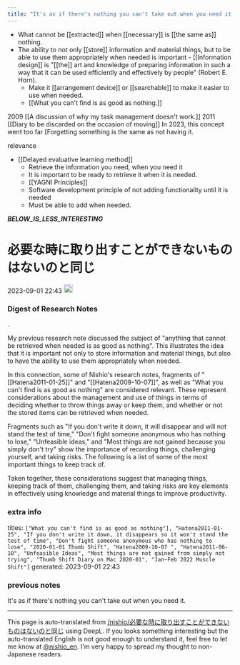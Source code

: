 ```yaml
---
title: "It's as if there's nothing you can't take out when you need it."
---
```


- What cannot be [[extracted]] when [[necessary]] is [[the same as]] nothing.
- The ability to not only [[store]] information and material things, but to be able to use them appropriately when needed is important
        - [[Information design]] is "[[the]] art and knowledge of preparing information in such a way that it can be used efficiently and effectively by people" (Robert E. Horn).
    - Make it [[arrangement device]] or [[searchable]] to make it easier to use when needed.
    - [[What you can't find is as good as nothing.]]

2009  [[A discussion of why my task management doesn't work.]]
2011  [[Diary to be discarded on the occasion of moving]]
In 2023, this concept went too far [Forgetting something is the same as not having it.

relevance
- [[Delayed evaluative learning method]]
    - Retrieve the information you need, when you need it
    - It is important to be ready to retrieve it when it is needed.
    - [[YAGNI Principles]]
    - Software development principle of not adding functionality until it is needed
    - Must be able to add when needed.

___BELOW_IS_LESS_INTERESTING___
# 必要な時に取り出すことができないものはないのと同じ
 2023-09-01 22:43 <img src='https://scrapbox.io/api/pages/nishio-en/omni/icon' alt='omni.icon' height="19.5"/>
### Digest of Research Notes
.

My previous research note discussed the subject of "anything that cannot be retrieved when needed is as good as nothing". This illustrates the idea that it is important not only to store information and material things, but also to have the ability to use them appropriately when needed.

In this connection, some of Nishio's research notes, fragments of "[[Hatena2011-01-25]]" and "[[Hatena2009-10-07]]", as well as "What you can't find is as good as nothing" are considered relevant. These represent considerations about the management and use of things in terms of deciding whether to throw things away or keep them, and whether or not the stored items can be retrieved when needed.

Fragments such as "If you don't write it down, it will disappear and will not stand the test of time," "Don't fight someone anonymous who has nothing to lose," "Unfeasible ideas," and "Most things are not gained because you simply don't try" show the importance of recording things, challenging yourself, and taking risks. The following is a list of some of the most important things to keep track of.

Taken together, these considerations suggest that managing things, keeping track of them, challenging them, and taking risks are key elements in effectively using knowledge and material things to improve productivity.

### extra info
titles: `["What you can't find is as good as nothing"], "Hatena2011-01-25", "If you don't write it down, it disappears so it won't stand the test of time", "Don't fight someone anonymous who has nothing to lose", "2020-01-01 Thumb Shift", "Hatena2009-10-07 ", "Hatena2011-06-10", "Unfeasible Ideas", "Most things are not gained from simply not trying", "Thumb Shift Diary on Mac 2020-01", "Jan~Feb 2022 Muscle Shift"]`
generated: 2023-09-01 22:43
### previous notes
It's as if there's nothing you can't take out when you need it.

---
This page is auto-translated from [/nishio/必要な時に取り出すことができないものはないのと同じ](https://scrapbox.io/nishio/必要な時に取り出すことができないものはないのと同じ) using DeepL. If you looks something interesting but the auto-translated English is not good enough to understand it, feel free to let me know at [@nishio_en](https://twitter.com/nishio_en). I'm very happy to spread my thought to non-Japanese readers.